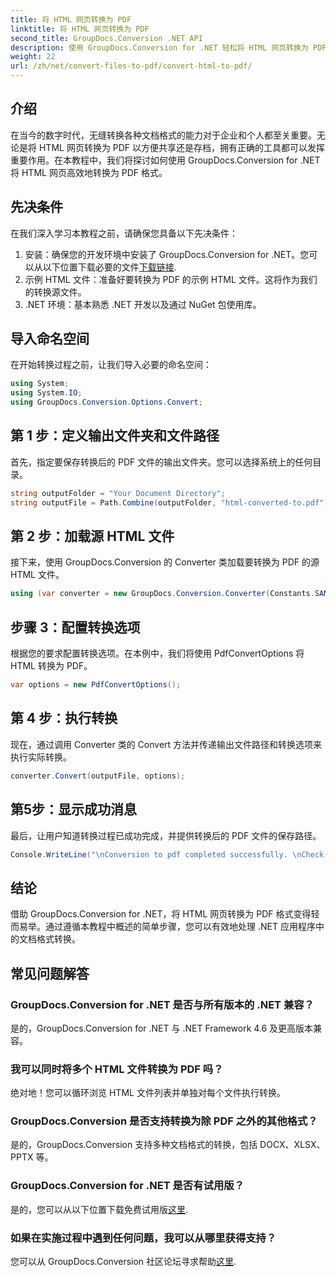 ```yaml
---
title: 将 HTML 网页转换为 PDF
linktitle: 将 HTML 网页转换为 PDF
second_title: GroupDocs.Conversion .NET API
description: 使用 GroupDocs.Conversion for .NET 轻松将 HTML 网页转换为 PDF 格式。请按照我们的分步指南进行无缝文档格式转换。
weight: 22
url: /zh/net/convert-files-to-pdf/convert-html-to-pdf/
---
```

## 介绍
在当今的数字时代，无缝转换各种文档格式的能力对于企业和个人都至关重要。无论是将 HTML 网页转换为 PDF 以方便共享还是存档，拥有正确的工具都可以发挥重要作用。在本教程中，我们将探讨如何使用 GroupDocs.Conversion for .NET 将 HTML 网页高效地转换为 PDF 格式。
## 先决条件
在我们深入学习本教程之前，请确保您具备以下先决条件：
1. 安装：确保您的开发环境中安装了 GroupDocs.Conversion for .NET。您可以从以下位置下载必要的文件[下载链接](https://releases.groupdocs.com/conversion/net/).
2. 示例 HTML 文件：准备好要转换为 PDF 的示例 HTML 文件。这将作为我们的转换源文件。
3. .NET 环境：基本熟悉 .NET 开发以及通过 NuGet 包使用库。

## 导入命名空间
在开始转换过程之前，让我们导入必要的命名空间：
```csharp
using System;
using System.IO;
using GroupDocs.Conversion.Options.Convert;
```

## 第 1 步：定义输出文件夹和文件路径
首先，指定要保存转换后的 PDF 文件的输出文件夹。您可以选择系统上的任何目录。
```csharp
string outputFolder = "Your Document Directory";
string outputFile = Path.Combine(outputFolder, "html-converted-to.pdf");
```
## 第 2 步：加载源 HTML 文件
接下来，使用 GroupDocs.Conversion 的 Converter 类加载要转换为 PDF 的源 HTML 文件。
```csharp
using (var converter = new GroupDocs.Conversion.Converter(Constants.SAMPLE_HTML))
```
## 步骤 3：配置转换选项
根据您的要求配置转换选项。在本例中，我们将使用 PdfConvertOptions 将 HTML 转换为 PDF。
```csharp
var options = new PdfConvertOptions();
```
## 第 4 步：执行转换
现在，通过调用 Converter 类的 Convert 方法并传递输出文件路径和转换选项来执行实际转换。
```csharp
converter.Convert(outputFile, options);
```
## 第5步：显示成功消息
最后，让用户知道转换过程已成功完成，并提供转换后的 PDF 文件的保存路径。
```csharp
Console.WriteLine("\nConversion to pdf completed successfully. \nCheck output in {0}", outputFolder);
```

## 结论
借助 GroupDocs.Conversion for .NET，将 HTML 网页转换为 PDF 格式变得轻而易举。通过遵循本教程中概述的简单步骤，您可以有效地处理 .NET 应用程序中的文档格式转换。
## 常见问题解答
### GroupDocs.Conversion for .NET 是否与所有版本的 .NET 兼容？
是的，GroupDocs.Conversion for .NET 与 .NET Framework 4.6 及更高版本兼容。
### 我可以同时将多个 HTML 文件转换为 PDF 吗？
绝对地！您可以循环浏览 HTML 文件列表并单独对每个文件执行转换。
### GroupDocs.Conversion 是否支持转换为除 PDF 之外的其他格式？
是的，GroupDocs.Conversion 支持多种文档格式的转换，包括 DOCX、XLSX、PPTX 等。
### GroupDocs.Conversion for .NET 是否有试用版？
是的，您可以从以下位置下载免费试用版[这里](https://releases.groupdocs.com/).
### 如果在实施过程中遇到任何问题，我可以从哪里获得支持？
您可以从 GroupDocs.Conversion 社区论坛寻求帮助[这里](https://forum.groupdocs.com/c/conversion/11).
